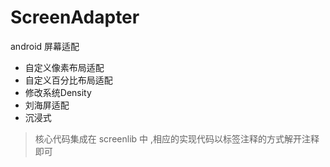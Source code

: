 # ScreenAdapter

android 屏幕适配

- 自定义像素布局适配
- 自定义百分比布局适配
- 修改系统Density
- 刘海屏适配
- 沉浸式

> 核心代码集成在 screenlib 中 ,相应的实现代码以标签注释的方式解开注释即可

